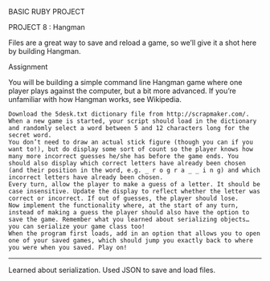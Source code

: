 BASIC RUBY PROJECT

PROJECT 8 : Hangman

Files are a great way to save and reload a game, so we’ll give it a shot here by building Hangman.

Assignment

You will be building a simple command line Hangman game where one player plays against the computer, but a bit more advanced. If you’re unfamiliar with how Hangman works, see Wikipedia.

    Download the 5desk.txt dictionary file from http://scrapmaker.com/.
    When a new game is started, your script should load in the dictionary and randomly select a word between 5 and 12 characters long for the secret word.
    You don’t need to draw an actual stick figure (though you can if you want to!), but do display some sort of count so the player knows how many more incorrect guesses he/she has before the game ends. You should also display which correct letters have already been chosen (and their position in the word, e.g. _ r o g r a _ _ i n g) and which incorrect letters have already been chosen.
    Every turn, allow the player to make a guess of a letter. It should be case insensitive. Update the display to reflect whether the letter was correct or incorrect. If out of guesses, the player should lose.
    Now implement the functionality where, at the start of any turn, instead of making a guess the player should also have the option to save the game. Remember what you learned about serializing objects… you can serialize your game class too!
    When the program first loads, add in an option that allows you to open one of your saved games, which should jump you exactly back to where you were when you saved. Play on!

---
Learned about serialization. Used JSON to save and load files.